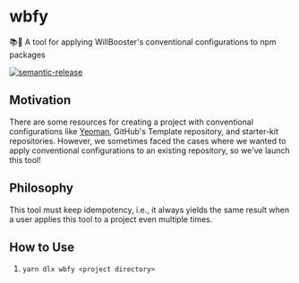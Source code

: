 # wbfy

:books::rocket: A tool for applying WillBooster's conventional configurations to npm packages

[![semantic-release](https://img.shields.io/badge/%20%20%F0%9F%93%A6%F0%9F%9A%80-semantic--release-e10079.svg)](https://github.com/semantic-release/semantic-release)

## Motivation

There are some resources for creating a project with conventional configurations like [Yeoman](https://yeoman.io/), GitHub's Template repository, and starter-kit repositories.
However, we sometimes faced the cases where we wanted to apply conventional configurations to an existing repository, so we've launch this tool!

## Philosophy

This tool must keep idempotency, i.e., it always yields the same result when a user applies this tool to a project even multiple times.

## How to Use

1. `yarn dlx wbfy <project directory>`
